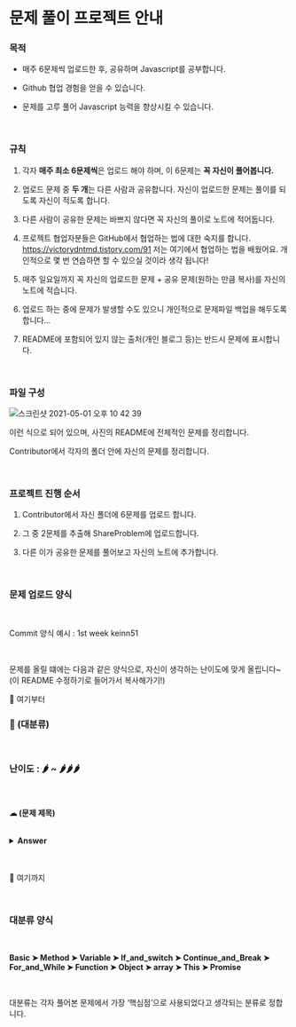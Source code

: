 # 문제 풀이 프로젝트 안내


### 목적

- 매주 6문제씩 업로드한 후, 공유하며 Javascript를 공부합니다.

- Github 협업 경험을 얻을 수 있습니다.

- 문제를 고루 풀어 Javascript 능력을 향상시킬 수 있습니다.

<br>

### 규칙


1. 각자 <b>매주 최소 6문제씩</b>은 업로드 해야 하며, 이 6문제는 <b>꼭 자신이 풀어봅니다.</b>

2. 업로드 문제 중 <b>두 개</b>는 다른 사람과 공유합니다. 자신이 업로드한 문제는 풀이를 되도록 자신이 적도록 합니다.

2. 다른 사람이 공유한 문제는 바쁘지 않다면 꼭 자신의 풀이로 노트에 적어둡니다.

2. 프로젝트 협업자분들은 GitHub에서 협업하는 법에 대한 숙지를 합니다. <a href="https://victorydntmd.tistory.com/91">https://victorydntmd.tistory.com/91</a> 저는 여기에서 협업하는 법을 배웠어요. 개인적으로 몇 번 연습하면 할 수 있으실 것이라 생각 됩니다!

3. 매주 일요일까지 꼭 자신의 업로드한 문제 + 공유 문제(원하는 만큼 복사)를 자신의 노트에 적습니다.

4. 업로드 하는 중에 문제가 발생할 수도 있으니 개인적으로 문제파일 백업을 해두도록 합니다...

5. README에 포함되어 있지 않는 출처(개인 블로그 등)는 반드시 문제에 표시합니다.

<br>

### 파일 구성

![스크린샷 2021-05-01 오후 10 42 39](https://user-images.githubusercontent.com/79993356/116784334-aef1d000-aace-11eb-9ec1-e5cae465953f.png)


이런 식으로 되어 있으며, 사진의 README에 전체적인 문제를 정리합니다.

Contributor에서 각자의 폴더 안에 자신의 문제를 정리합니다.


<br>

### 프로젝트 진행 순서

1. Contributor에서 자신 폴더에 6문제를 업로드 합니다.

2. 그 중 2문제를 추출해 ShareProblem에 업로드합니다.

3. 다른 이가 공유한 문제를 풀어보고 자신의 노트에 추가합니다.

<br>

### 문제 업로드 양식

<br>

Commit 양식 예시 : 1st week keinn51

<br>

문제를 올릴 떄에는 다음과 같은 양식으로, 자신이 생각하는 난이도에 맞게 올립니다~
(이 README 수정하기로 들어가서 복사해가기!)

🔽 여기부터

### 🎁 (대분류)

<br>

### 난이도 : 🌶 ~ 🌶🌶🌶

<br>

#### ☁︎ (문제 제목)


```javascript

````

<details><summary><b>Answer</b></summary>
<p>
 
```javascript

```

</p>
</details>

<br>
<br>

🔼 여기까지

<br>



### 대분류 양식

<br>

<b>Basic ➤ Method ➤ Variable ➤ If_and_switch ➤ Continue_and_Break ➤ For_and_While ➤ Function ➤ Object ➤ array ➤ This ➤ Promise</b>

<br>

대분류는 각자 풀어본 문제에서 가장 ‘핵심점’으로 사용되었다고 생각되는 분류로 정합니다.
